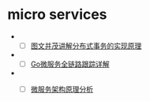 # micro services

- - [ ] [图文并茂讲解分布式事务的实现原理](https://mp.weixin.qq.com/s?__biz=MzAxMTA4Njc0OQ==&mid=2651437896&idx=5&sn=5b8ec41097be22f0cb399be110fe736e&chksm=80bb65bab7ccecac89d52d2ae92905a9d8b885ef8fa698639e2373d49448d183ac2c25e1eb22&scene=0&xtrack=1&exportkey=AeCEwqhXz49767GtgC85Fqc%3D&pass_ticket=edom3%2BQWJv2%2F6ag8wwGj83w98nQSUN8ex7sdZB89cFp%2FbMiUGbmDvKeH%2BLBfXRK2#rd)
- - [ ] [Go微服务全链路跟踪详解](https://mp.weixin.qq.com/s?__biz=MzAxMTA4Njc0OQ==&mid=2651437478&idx=1&sn=2187aacae7d92024d9abb4fb93828688&chksm=80bb6754b7ccee42ea53ffbda70406bdc3f829029c6235112bd5fd006cabbff836f436d11e58&scene=0&xtrack=1&exportkey=Aap2eWS0jqrpoKE4AVQ6l94%3D&pass_ticket=edom3%2BQWJv2%2F6ag8wwGj83w98nQSUN8ex7sdZB89cFp%2FbMiUGbmDvKeH%2BLBfXRK2#rd)
- - [ ] [微服务架构原理分析](https://mp.weixin.qq.com/s?__biz=MzAxMTA4Njc0OQ==&mid=2651437770&idx=2&sn=ba2a02df8bb89c02c6e620df349731a3&chksm=80bb6438b7cced2e7dbe9ab39c6b027326cefdd576e9108113228f097184dceabbc3061611f2&scene=0&xtrack=1&exportkey=AWNQJk%2FbQMuYeE0W7IA5cYc%3D&pass_ticket=edom3%2BQWJv2%2F6ag8wwGj83w98nQSUN8ex7sdZB89cFp%2FbMiUGbmDvKeH%2BLBfXRK2#rd)

